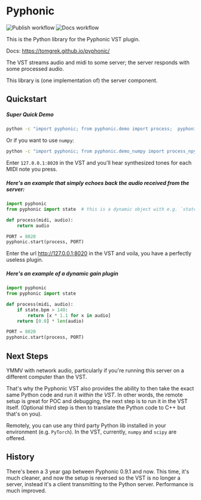 # Pyphonic

![Publish workflow](https://github.com/tomgrek/pyphonic/actions/workflows/python-publish.yml/badge.svg) ![Docs workflow](https://github.com/tomgrek/pyphonic/actions/workflows/pages-publish.yml/badge.svg) 

This is the Python library for the Pyphonic VST plugin.

Docs: https://tomgrek.github.io/pyphonic/

The VST streams audio and midi to some server; the server responds with some processed audio.

This library is (one implementation of) the server component.

## Quickstart

##### Super Quick Demo

```bash
python -c "import pyphonic; from pyphonic.demo import process;  pyphonic.start(process, 8020)"
```

Or if you want to use `numpy`:

```bash
python -c "import pyphonic; from pyphonic.demo_numpy import process_npy;  pyphonic.start(process_npy, 8020)"
```

Enter `127.0.0.1:8020` in the VST and you'll hear synthesized tones for each MIDI note you press.

##### Here's an example that simply echoes back the audio received from the server:

```python
import pyphonic
from pyphonic import state  # this is a dynamic object with e.g. `state.bpm`

def process(midi, audio):
    return audio

PORT = 8020
pyphonic.start(process, PORT)
```

Enter the url http://127.0.0.1:8020 in the VST and voila, you have a perfectly useless plugin.

##### Here's an example of a dynamic gain plugin

```python
import pyphonic
from pyphonic import state

def process(midi, audio):
    if state.bpm > 140:
        return [x * 1.1 for x in audio]
    return [0.0] * len(audio)

PORT = 8020
pyphonic.start(process, PORT)
```

## Next Steps

YMMV with network audio, particularly if you're running this server on a different computer than the VST.

That's why the Pyphonic VST also provides the ability to then take the exact same Python code and run it _within the VST_. In other words, the remote setup is great for POC and debugging, the next step is to run it in the VST itself. (Optional third step is then to translate the Python code to C++ but that's on you).

Remotely, you can use any third party Python lib installed in your environment (e.g. `PyTorch`). In the VST, currently, `numpy` and `scipy` are offered.

## History

There's been a 3 year gap between Pyphonic 0.9.1 and now. This time, it's much cleaner, and now the setup is reversed so the VST is no longer a server, instead it's a client transmitting to the Python server. Performance is much improved.